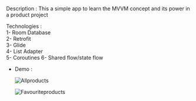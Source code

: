 Description :
    This a simple app to learn the MVVM concept and its power in a product project
    
Technologies :    
1- Room Database  
2- Retrofit  
3- Glide  
4- List Adapter  
5- Coroutines﻿ 
6- Shared flow/state flow  


- Demo :

  
  ![Allproducts](https://github.com/naden43/MVVM/assets/85259890/dd871635-e99b-44b2-a775-a37e2bb00ebd)


  ![Favouriteproducts](https://github.com/naden43/MVVM/assets/85259890/3c877121-b883-483f-86c9-a4fba825e3e9)
